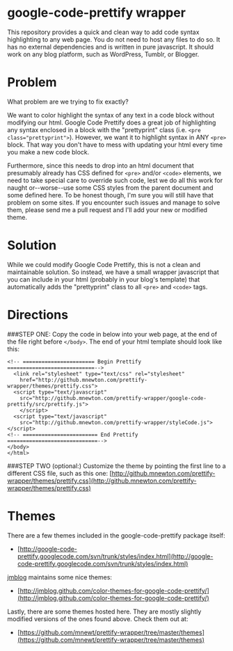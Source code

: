 google-code-prettify wrapper
=======================

This repository provides a quick and clean way to add code syntax highlighting to any web page. You do not need to host any files to do so. It has no external dependencies and is written in pure javascript. It should work on any blog platform, such as WordPress, Tumblr, or Blogger.

# Problem

What problem are we trying to fix exactly? 

We want to color highlight the syntax of any text in a code block without modifying our html. Google Code Prettify does a great job of highlighting any syntax enclosed in a block with the "prettyprint"
 class (i.e. `<pre class="prettyprint">`). However, we want it to highlight syntax in ANY `<pre>` block. That way you don't have to mess with updating your html every time you make a new code block.

 Furthermore, since this needs to drop into an html document that presumably already has CSS defined for `<pre>` and/or `<code>` elements, we need to take special care to override such code, lest we do all this work for naught or--worse--use some CSS styles from the parent document and some defined here. To be honest though, I'm sure you will still have that problem on some sites. If you encounter such issues and manage to solve them, please send me a pull request and I'll add your new or modified theme.

# Solution

While we could modify Google Code Prettify, this is not a clean and maintainable solution. So instead, we have a small wrapper javascript that you can include in your html (probably in your blog's template) that automatically adds the "prettyprint" class to all `<pre>` and `<code>` tags.

# Directions

###STEP ONE:
Copy the code in below into your web page, at the end of the file right before `</body>`.
The end of your html template should look like this:


    <!-- ======================= Begin Prettify ============================-->
      <link rel="stylesheet" type="text/css" rel="stylesheet"
        href="http://github.mnewton.com/prettify-wrapper/themes/prettify.css">
      <script type="text/javascript"
        src="http://github.mnewton.com/prettify-wrapper/google-code-prettify/src/prettify.js">
        </script>
      <script type="text/javascript"
        src="http://github.mnewton.com/prettify-wrapper/styleCode.js"></script>
    <!-- ======================== End Prettify =============================-->
    </body>
    </html>

###STEP TWO (optional:)
Customize the theme by pointing the first line to a different CSS file, such as this one:
[http://github.mnewton.com/prettify-wrapper/themes/prettify.css](http://github.mnewton.com/prettify-wrapper/themes/prettify.css)


# Themes

There are a few themes included in the google-code-prettify package itself:

 * [http://google-code-prettify.googlecode.com/svn/trunk/styles/index.html](http://google-code-prettify.googlecode.com/svn/trunk/styles/index.html)

[jmblog](https://github.com/jmblog) maintains some nice themes:

 * [http://jmblog.github.com/color-themes-for-google-code-prettify/](http://jmblog.github.com/color-themes-for-google-code-prettify/)

Lastly, there are some themes hosted here. They are mostly slightly modified versions of the ones found above. Check them out at:

 * [https://github.com/mnewt/prettify-wrapper/tree/master/themes](https://github.com/mnewt/prettify-wrapper/tree/master/themes)